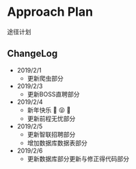 # Approach Plan
途径计划


## ChangeLog
- 2019/2/1
	- 更新爬虫部分
- 2019/2/3
	- 更新BOSS直聘部分
- 2019/2/4
	- 新年快乐 :star2:  :stuck_out_tongue_closed_eyes: :star2:
	- 更新前程无忧部分 
- 2019/2/5
	- 更新智联招聘部分
	- 增加数据库数据表部分
- 2019/2/6
	- 更新数据库部分更新与修正得代码部分 
	
